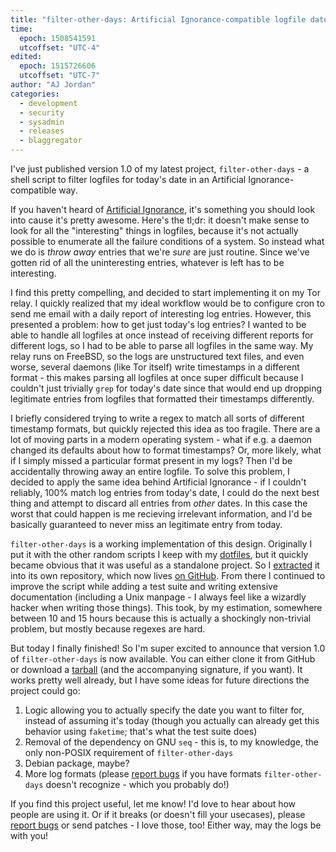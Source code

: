```yaml
---
title: "filter-other-days: Artificial Ignorance-compatible logfile date filtering"
time:
  epoch: 1508541591
  utcoffset: "UTC-4"
edited:
  epoch: 1515726606
  utcoffset: "UTC-7"
author: "AJ Jordan"
categories:
  - development
  - security
  - sysadmin
  - releases
  - blaggregator
---
```


I've just published version 1.0 of my latest project, `filter-other-days` - a shell script to filter logfiles for today's date in an Artificial Ignorance-compatible way.

If you haven't heard of [Artificial Ignorance][], it's something you should look into cause it's pretty awesome. Here's the tl;dr: it doesn't make sense to look for all the "interesting" things  in logfiles, because it's not actually possible to enumerate all the failure conditions of a system. So instead what we do is _throw away_ entries that we're _sure_ are just routine. Since we've gotten rid of all the uninteresting entries, whatever is left has to be interesting.

I find this pretty compelling, and decided to start implementing it on my Tor relay. I quickly realized that my ideal workflow would be to configure cron to send me email with a daily report of interesting log entries. However, this presented a problem: how to get just today's log entries? I wanted to be able to handle all logfiles at once instead of receiving different reports for different logs, so I had to be able to parse all logfiles in the same way. My relay runs on FreeBSD, so the logs are unstructured text files, and even worse, several daemons (like Tor itself) write timestamps in a different format - this makes parsing all logfiles at once super difficult because I couldn't just trivially `grep` for today's date since that would end up dropping legitimate entries from logfiles that formatted their timestamps differently.

I briefly considered trying to write a regex to match all sorts of different timestamp formats, but quickly rejected this idea as too fragile. There are a lot of moving parts in a modern operating system - what if e.g. a daemon changed its defaults about how to format timestamps? Or, more likely, what if I simply missed a particular format present in my logs? Then I'd be accidentally throwing away an entire logfile. To solve this problem, I decided to apply the same idea behind Artificial Ignorance - if I couldn't reliably, 100% match log entries from today's date, I could do the next best thing and attempt to discard all entries from _other_ dates. In this case the worst that could happen is me recieving irrelevant information, and I'd be basically guaranteed to never miss an legitimate entry from today.

`filter-other-days` is a working implementation of this design. Originally I put it with the other random scripts I keep with my [dotfiles][], but it quickly became obvious that it was useful as a standalone project. So I [extracted][] it into its own repository, which now lives [on GitHub][]. From there I continued to improve the script while adding a test suite and writing extensive documentation (including a Unix manpage - I always feel like a wizardly hacker when writing those things). This took, by my estimation, somewhere between 10 and 15 hours because this is actually a shockingly non-trivial problem, but mostly because regexes are hard.

But today I finally finished! So I'm super excited to announce that version 1.0 of `filter-other-days` is now available. You can either clone it from GitHub or download a [tarball][] (and the accompanying signature, if you want). It works pretty well already, but I have some ideas for future directions the project could go:

1. Logic allowing you to actually specify the date you want to filter for, instead of assuming it's today (though you actually can already get this behavior using `faketime`; that's what the test suite does)
2. Removal of the dependency on GNU `seq` - this is, to my knowledge, the only non-POSIX requirement of `filter-other-days`
3. Debian package, maybe?
4. More log formats (please [report bugs][] if you have formats `filter-other-days` doesn't recognize - which you probably do!)

If you find this project useful, let me know! I'd love to hear about how people are using it. Or if it breaks (or doesn't fill your usecases), please [report bugs][] or send patches - I love those, too! Either way, may the logs be with you!

 [Artificial Ignorance]: http://www.ranum.com/security/computer_security/papers/ai/index.html
 [dotfiles]: https://github.com/strugee/dots/tree/master/bin
 [extracted]: https://github.com/strugee/dots/commit/7dd7e2755c55194cdff1c7b24b24bca72581e346
 [on GitHub]: https://github.com/strugee/filter-other-days
 [tarball]: https://github.com/strugee/filter-other-days/releases/tag/v1.0.0
 [report bugs]: https://github.com/strugee/filter-other-days/issues
